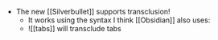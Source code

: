 - The new [[Silverbullet]] supports transclusion!
  - It works using the syntax I think [[Obsidian]] also uses:
  - ![[tabs]] will transclude tabs
   
